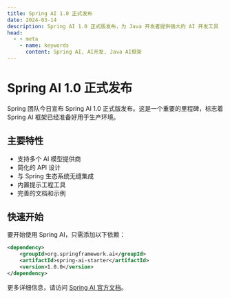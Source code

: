 ```yaml
---
title: Spring AI 1.0 正式发布
date: 2024-03-14
description: Spring AI 1.0 正式版发布，为 Java 开发者提供强大的 AI 开发工具
head:
  - - meta
    - name: keywords
      content: Spring AI, AI开发, Java AI框架
---
```


# Spring AI 1.0 正式发布

Spring 团队今日宣布 Spring AI 1.0 正式版发布。这是一个重要的里程碑，标志着 Spring AI 框架已经准备好用于生产环境。

## 主要特性

- 支持多个 AI 模型提供商
- 简化的 API 设计
- 与 Spring 生态系统无缝集成
- 内置提示工程工具
- 完善的文档和示例

## 快速开始

要开始使用 Spring AI，只需添加以下依赖：

```xml
<dependency>
    <groupId>org.springframework.ai</groupId>
    <artifactId>spring-ai-starter</artifactId>
    <version>1.0.0</version>
</dependency>
```

更多详细信息，请访问 [Spring AI 官方文档](https://docs.spring.io/spring-ai/reference/)。